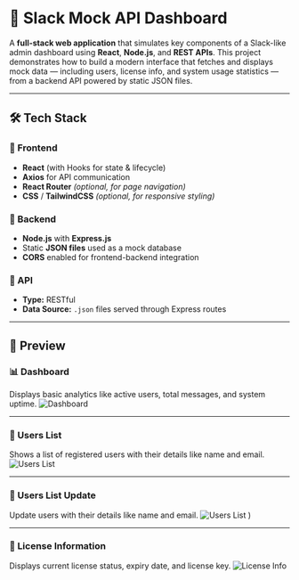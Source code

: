 # 🧪 Slack Mock API Dashboard

A **full-stack web application** that simulates key components of a Slack-like admin dashboard using **React**, **Node.js**, and **REST APIs**. This project demonstrates how to build a modern interface that fetches and displays mock data — including users, license info, and system usage statistics — from a backend API powered by static JSON files.

---

## 🛠️ Tech Stack

### 🔹 Frontend

* **React** (with Hooks for state & lifecycle)
* **Axios** for API communication
* **React Router** *(optional, for page navigation)*
* **CSS** / **TailwindCSS** *(optional, for responsive styling)*

### 🔹 Backend

* **Node.js** with **Express.js**
* Static **JSON files** used as a mock database
* **CORS** enabled for frontend-backend integration

### 🔹 API

* **Type:** RESTful
* **Data Source:** `.json` files served through Express routes

---

## 📸 Preview

### 📊 Dashboard

Displays basic analytics like active users, total messages, and system uptime.
![Dashboard](https://github.com/user-attachments/assets/349dfcd7-6dc2-4a55-9478-50850491eddd)

---

### 👥 Users List

Shows a list of registered users with their details like name and email.
![Users List](https://github.com/user-attachments/assets/d83138c9-d489-4996-b8e3-65718c7a72d7)

---

### 👥 Users List Update

Update users with their details like name and email.
![Users List](https://github.com/user-attachments/assets/7ed1884d-8811-49c9-9d67-449fbe9da0ed)
)

---

### 🔐 License Information

Displays current license status, expiry date, and license key.
![License Info](https://github.com/user-attachments/assets/6f269a26-59cc-4303-b7d9-776c171b90b2)


